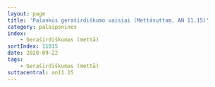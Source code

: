 ```yaml
---
layout: page
title: 'Palankūs geraširdiškumo vaisiai (Mettāsuttaṃ, AN 11.15)'
category: palaipsnines
index: 
    - Geraširdiškumas (mettā)
sortIndex: 11015
date: 2020-09-22
tags: 
    - Geraširdiškumas (mettā)
suttacentral: an11.15
---
```

